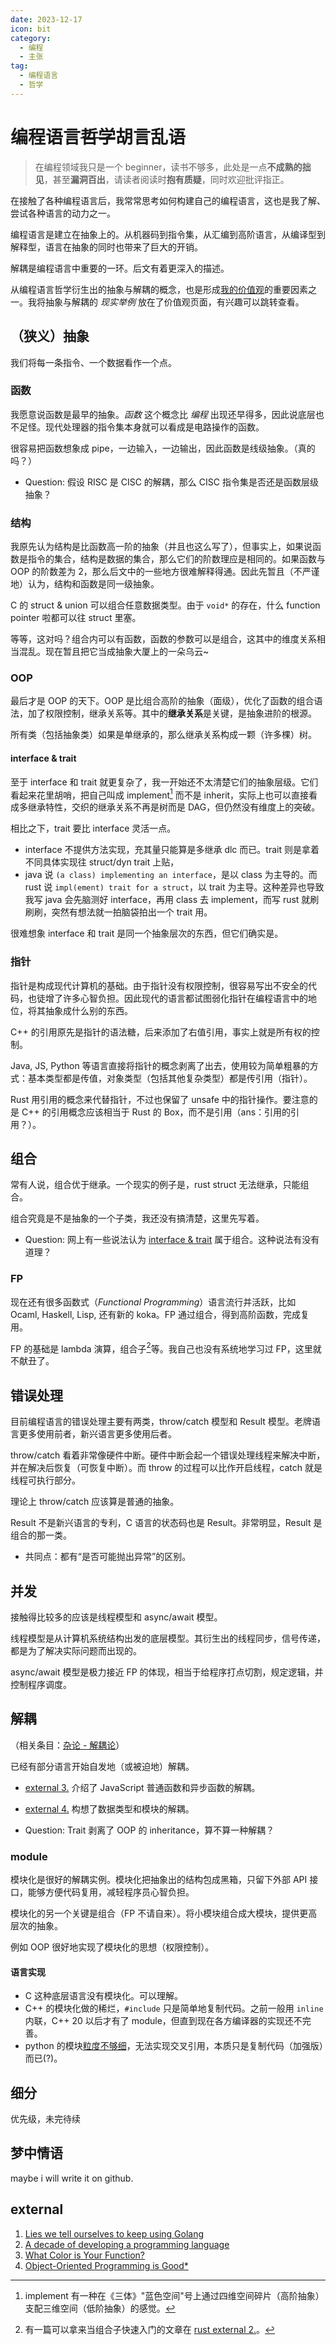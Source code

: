 ```yaml
---
date: 2023-12-17
icon: bit
category:
  - 编程
  - 主张
tag:
  - 编程语言
  - 哲学
---
```


# 编程语言~~哲学~~胡言乱语

> 在编程领域我只是一个 beginner，读书不够多，此处是一点**不成熟的拙见**，甚至**漏洞百出**，请读者阅读时**抱有质疑**，同时欢迎批评指正。

在接触了各种编程语言后，我常常思考如何构建自己的编程语言，这也是我了解、尝试各种语言的动力之一。

编程语言是建立在抽象上的。从机器码到指令集，从汇编到高阶语言，从编译型到解释型，语言在抽象的同时也带来了巨大的开销。

解耦是编程语言中重要的一环。后文有着更深入的描述。

从编程语言哲学衍生出的抽象与解耦的概念，也是形成[我的价值观](../gossip/va_view.md)的重要因素之一。我将抽象与解耦的 _现实举例_ 放在了价值观页面，有兴趣可以跳转查看。

## （狭义）抽象

我们将每一条指令、一个数据看作一个点。

### 函数

我愿意说函数是最早的抽象。_函数_ 这个概念比 _编程_ 出现还早得多，因此说底层也不足怪。现代处理器的指令集本身就可以看成是电路操作的函数。

很容易把函数想象成 pipe，一边输入，一边输出，因此函数是线级抽象。（真的吗？）

- Question: 假设 RISC 是 CISC 的解耦，那么 CISC 指令集是否还是函数层级抽象？

### 结构

我原先认为结构是比函数高一阶的抽象（并且也这么写了），但事实上，如果说函数是指令的集合，结构是数据的集合，那么它们的阶数理应是相同的。如果函数与 OOP 的阶数差为 2，那么后文中的一些地方很难解释得通。因此先暂且（不严谨地）认为，结构和函数是同一级抽象。

C 的 struct & union 可以组合任意数据类型。由于 `void*` 的存在，什么 function pointer 啦都可以往 struct 里塞。

等等，这对吗？组合内可以有函数，函数的参数可以是组合，这其中的维度关系相当混乱。现在暂且把它当成抽象大厦上的一朵乌云~

### OOP

最后才是 OOP 的天下。OOP 是比组合高阶的抽象（面级），优化了函数的组合语法，加了权限控制，继承关系等。其中的**继承关系**是关键，是抽象进阶的根源。

所有类（包括抽象类）如果是单继承的，那么继承关系构成一颗（许多棵）树。

#### interface & trait

至于 interface 和 trait 就更复杂了，我一开始还不太清楚它们的抽象层级。它们看起来花里胡哨，把自己叫成 implement[^1] 而不是 inherit，实际上也可以直接看成多继承特性，交织的继承关系不再是树而是 DAG，但仍然没有维度上的突破。

[^1]: implement 有一种在《三体》"蓝色空间"号上通过四维空间碎片（高阶抽象）支配三维空间（低阶抽象）的感觉。

相比之下，trait 要比 interface 灵活一点。

- interface 不提供方法实现，充其量只能算是多继承 dlc 而已。trait 则是拿着不同具体实现往 struct/dyn trait 上贴，
- java 说 `(a class) implementing an interface`，是以 class 为主导的。而 rust 说 `impl(ement) trait for a struct`，以 trait 为主导。这种差异也导致我写 java 会先脑测好 interface，再用 class 去 implement，而写 rust 就刷刷刷，突然有想法就一拍脑袋拍出一个 trait 用。

很难想象 interface 和 trait 是同一个抽象层次的东西，但它们确实是。

### 指针

指针是构成现代计算机的基础。由于指针没有权限控制，很容易写出不安全的代码，也徒增了许多心智负担。因此现代的语言都试图弱化指针在编程语言中的地位，将其抽象成什么别的东西。

C++ 的引用原先是指针的语法糖，后来添加了右值引用，事实上就是所有权的控制。

Java, JS, Python 等语言直接将指针的概念剥离了出去，使用较为简单粗暴的方式：基本类型都是传值，对象类型（包括其他复杂类型）都是传引用（指针）。

Rust 用引用的概念来代替指针，不过也保留了 unsafe 中的指针操作。要注意的是 C++ 的引用概念应该相当于 Rust 的 Box，而不是引用（ans：引用的引用？）。

## 组合

常有人说，组合优于继承。一个现实的例子是，rust struct 无法继承，只能组合。

组合究竟是不是抽象的一个子类，我还没有搞清楚，这里先写着。

- Question: 网上有一些说法认为 [interface & trait](#interface--trait) 属于组合。这种说法有没有道理？

### FP

现在还有很多函数式（_Functional Programming_）语言流行并活跃，比如 Ocaml, Haskell, Lisp, 还有新的 koka。FP 通过组合，得到高阶函数，完成复用。

FP 的基础是 lambda 演算，组合子[^2]等。我自己也没有系统地学习过 FP，这里就不献丑了。

[^2]: 有一篇可以拿来当组合子快速入门的文章在 [rust external 2.](./Rust.md#external)。

## 错误处理

目前编程语言的错误处理主要有两类，throw/catch 模型和 Result 模型。老牌语言更多使用前者，新兴语言更多使用后者。

throw/catch 看着非常像硬件中断。硬件中断会起一个错误处理线程来解决中断，并在解决后恢复（可恢复中断）。而 throw 的过程可以比作开启线程，catch 就是线程可执行部分。

理论上 throw/catch 应该算是普通的抽象。

Result 不是新兴语言的专利，C 语言的状态码也是 Result。非常明显，Result 是组合的那一类。

- 共同点：都有“是否可能抛出异常”的区别。

## 并发

接触得比较多的应该是线程模型和 async/await 模型。

线程模型是从计算机系统结构出发的底层模型。其衍生出的线程同步，信号传递，都是为了解决实际问题而出现的。

async/await 模型是极力接近 FP 的体现，相当于给程序打点切割，规定逻辑，并控制程序调度。

## 解耦

（相关条目：[杂论 - 解耦论](../gossip/va_view.md#解耦论)）

已经有部分语言开始自发地（或被迫地）解耦。

- [external 3.](#external) 介绍了 JavaScript 普通函数和异步函数的解耦。
- [external 4.](#external) 构想了数据类型和模块的解耦。

- Question: Trait 剥离了 OOP 的 inheritance，算不算一种解耦？

### module

模块化是很好的解耦实例。模块化把抽象出的结构包成黑箱，只留下外部 API 接口，能够方便代码复用，减轻程序员心智负担。

模块化的另一个关键是组合（FP 不请自来）。将小模块组合成大模块，提供更高层次的抽象。

例如 OOP 很好地实现了模块化的思想（权限控制）。

#### 语言实现

- C 这种底层语言没有模块化。可以理解。
- C++ 的模块化做的稀烂，`#include` 只是简单地复制代码。之前一般用 `inline` 内联，C++ 20 以后才有了 module，但直到现在各方编译器的实现还不完善。
- python 的模块[粒度不够细](../gossip/fuckxxx.md#python-有多难用)，无法实现交叉引用，本质只是复制代码（加强版）而已(?)。

## 细分

优先级，未完待续

## 梦中情语

maybe i will write it on github.

## external

1. [Lies we tell ourselves to keep using Golang](https://fasterthanli.me/articles/lies-we-tell-ourselves-to-keep-using-golang)
2. [A decade of developing a programming language](https://yorickpeterse.com/articles/a-decade-of-developing-a-programming-language/)
3. [What Color is Your Function?](https://journal.stuffwithstuff.com/2015/02/01/what-color-is-your-function/)
4. [Object-Oriented Programming is Good\*](https://www.youtube.com/watch?v=0iyB0_qPvWk)
